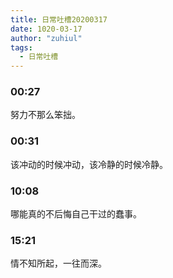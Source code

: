 ```yaml
---
title: 日常吐槽20200317
date: 1020-03-17
author: "zuhiul"
tags:
  - 日常吐槽
---
```


### 00:27 

努力不那么笨拙。

### 00:31

该冲动的时候冲动，该冷静的时候冷静。

### 10:08

哪能真的不后悔自己干过的蠢事。

### 15:21

情不知所起，一往而深。
